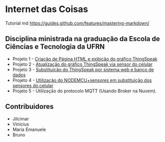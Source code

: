
# Internet das Coisas

Tutorial md https://guides.github.com/features/mastering-markdown/


## Disciplina ministrada na graduação da Escola de Ciências e Tecnologia da UFRN


* Projeto 1 - [Criação de Página HTML e exibição do gráfico ThingSpeak](projeto1/readme.md)
* Projeto 2 - [Atualização do gráfico ThingSpeak via sensor do celular](projeto2/readme.md)
* Projeto 3 - [Substituição do ThingSpeak por sistema web e banco de dados](projeto3/readme.md)
* Projeto 4 - [Utilização do NODEMCU+sensores em substituição dos sensores do celular](projeto4/readme.md)
* Projeto 5 - Utilização do protocolo MQTT (Usando Broker na Nuvem).


## Contribuidores 

- Jilcimar
- Vinícius
- Maria Emanuele
- Bruno


